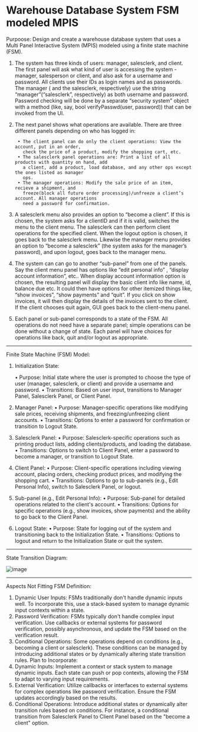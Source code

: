 # Warehouse Database System FSM modeled MPIS

Purpoose: Design and create a warehouse database system that uses a Multi Panel Interactive System (MPIS) modeled using a finite state machine (FSM).

1. The system has three kinds of users: manager, salesclerk, and client. The first panel will ask
what kind of user is accessing the system - manager, salesperson or client, and also ask for a
username and password. All clients use their IDs as login names and as passwords. The manager
( and the salesclerk, respectively) use the string “manager”(“salesclerk”, respectively)
as both username and password. Password checking will be done by a separate “security
system” object with a method (like, say, bool verifyPasswd(user, password)) that can
be invoked from the UI.


2. The next panel shows what operations are available. There are three different panels depending
on who has logged in:

        • The client panel can do only the client operations: View the account, put in an order,
          check the price of a product, modify the shopping cart, etc.
        • The salesclerk panel operations are: Print a list of all products with quantity on hand, add
          a client, add a product, load database, and any other ops except the ones listed as manager
          ops.
        • The manager operations: Modify the sale price of an item, recieve a shipment, and
          freeze(block all future order processing)/unfreeze a client’s account. All manager operations
          need a password for confirmation.

3. A salesclerk menu also provides an option to “become a client”. If this is chosen, the system
asks for a clientID and if it is valid, switches the menu to the client menu. The salesclerk can
then perform client operations for the specified client. When the logout option is chosen, it
goes back to the salesclerk menu. Likewise the manager menu provides an option to “become
a salesclerk” (the system asks for the manager’s password), and upon logout, goes back to
the manager menu.

4. The system can can go to another “sub-panel” from one of the panels. Say the client menu
panel has options like “edit personal info” , “display account information”, etc.. When display
account information option is chosen, the resulting panel will display the basic client info like
name, id, balance due etc. It could then have options for other itemized things like, “show
invoices”, “show payments” and “quit”. If you click on show invoices, it will then display the
details of the invoices sent to the client. If the client chooses quit again, GUI goes back to
the client-menu panel.

5. Each panel or sub-panel corresponds to a state of the FSM. All operations do not need have
a separate panel; simple operations can be done without a change of state. Each panel will
have choices for operations like back, quit and/or logout as appropriate.

----------------------------------------------------------------------------------------
Finite State Machine (FSM) Model:
1.	Initialization State:

  	•	Purpose: Initial state where the user is prompted to choose the type of user (manager, salesclerk, or client) and provide a username and password.
        •	Transitions: Based on user input, transitions to Manager Panel, Salesclerk Panel, or Client Panel.

3.	Manager Panel:
        •	Purpose: Manager-specific operations like modifying sale prices, receiving shipments, and freezing/unfreezing client accounts.
        •	Transitions: Options to enter a password for confirmation or transition to Logout State.
4.	Salesclerk Panel:
        •	Purpose: Salesclerk-specific operations such as printing product lists, adding clients/products, and loading the database.
        •	Transitions: Options to switch to Client Panel, enter a password to become a manager, or transition to Logout State.
5.	Client Panel:
        •	Purpose: Client-specific operations including viewing account, placing orders, checking product prices, and modifying the shopping cart.
        •	Transitions: Options to go to sub-panels (e.g., Edit Personal Info), switch to Salesclerk Panel, or logout.
6.	Sub-panel (e.g., Edit Personal Info):
        •	Purpose: Sub-panel for detailed operations related to the client's account.
        •	Transitions: Options for specific operations (e.g., show invoices, show payments) and the ability to go back to the Client Panel.
7.	Logout State:
        •	Purpose: State for logging out of the system and transitioning back to the Initialization State.
        •	Transitions: Options to logout and return to the Initialization State or quit the system.

----------------------------------------------------------------------------------------
State Transition Diagram:

![image](https://github.com/DWright91/Warehouse-Database-System-FSM-GUI-Java/assets/94549091/e9e23289-1a57-4fff-bb27-50a69eac3068)

 ----------------------------------------------------------------------------------------
Aspects Not Fitting FSM Definition:
1.	Dynamic User Inputs: FSMs traditionally don't handle dynamic inputs well. To incorporate this, use a stack-based system to manage dynamic input contexts within a state.
2.	Password Verification: FSMs typically don't handle complex input verification. Use callbacks or external systems for password verification, possibly asynchronous, and update the FSM based on the verification result.
3.	Conditional Operations: Some operations depend on conditions (e.g., becoming a client or salesclerk). These conditions can be managed by introducing additional states or by dynamically altering state transition rules.
Plan to Incorporate:
1.	Dynamic Inputs: Implement a context or stack system to manage dynamic inputs. Each state can push or pop contexts, allowing the FSM to adapt to varying input requirements.
2.	External Verification: Utilize callbacks or interfaces to external systems for complex operations like password verification. Ensure the FSM updates accordingly based on the results.
3.	Conditional Operations: Introduce additional states or dynamically alter transition rules based on conditions. For instance, a conditional transition from Salesclerk Panel to Client Panel based on the "become a client" option.




